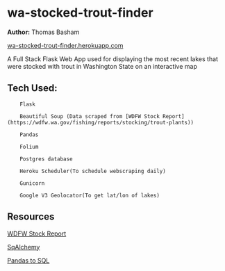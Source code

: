 # wa-stocked-trout-finder

**Author:** Thomas Basham

[wa-stocked-trout-finder.herokuapp.com](https://wa-stocked-trout-finder.herokuapp.com)

A Full Stack Flask Web App used for displaying the most recent lakes that were stocked with trout in Washington State on an interactive map

## Tech Used: 

        Flask
        
        Beautiful Soup (Data scraped from [WDFW Stock Report](https://wdfw.wa.gov/fishing/reports/stocking/trout-plants))
        
        Pandas
        
        Folium
        
        Postgres database
        
        Heroku Scheduler(To schedule webscraping daily)
        
        Gunicorn
        
        Google V3 Geolocator(To get lat/lon of lakes)



## Resources
[WDFW Stock Report](https://wdfw.wa.gov/fishing/reports/stocking/trout-plants)

[SqAlchemy](https://flask-sqlalchemy.palletsprojects.com/en/2.x/quickstart/)

[Pandas to SQL](https://towardsdatascience.com/upload-your-pandas-dataframe-to-your-database-10x-faster-eb6dc6609ddf)
